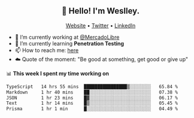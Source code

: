 <h2 align="center">👋 Hello! I'm Weslley.</h2>
<p align="center">
  <a href="http://weslleyneri.com.br">Website</a> •
  <a href="https://twitter.com/Weslley_Neri">Twitter</a> •
  <a href="https://www.linkedin.com/in/weslley-neri-3658908b">LinkedIn</a>
</p>


- 🔭 I’m currently working at [@MercadoLibre](https://github.com/mercadolibre)
- 🌱 I’m currently learning **Penetration Testing**
- 📫 How to reach me: [here](mailto:weslley39@gmail.com)
- ☁️ Quote of the moment: "Be good at something, get good or give up"

📊 **This week I spent my time working on**
<!--START_SECTION:waka-->

```txt
TypeScript   14 hrs 55 mins  ████████████████▒░░░░░░░░   65.84 %
Markdown     1 hr 40 mins    ██░░░░░░░░░░░░░░░░░░░░░░░   07.38 %
JSON         1 hr 23 mins    █▓░░░░░░░░░░░░░░░░░░░░░░░   06.17 %
Text         1 hr 14 mins    █▒░░░░░░░░░░░░░░░░░░░░░░░   05.45 %
Prisma       1 hr 1 min      █░░░░░░░░░░░░░░░░░░░░░░░░   04.49 %
```

<!--END_SECTION:waka-->

<!-- Inspired by https://github.com/gruselhaus/gruselhaus -->